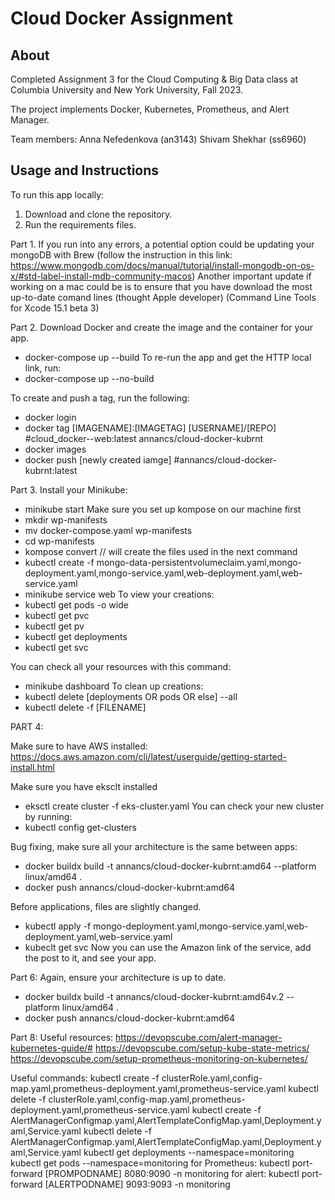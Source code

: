 # Cloud Docker Assignment

## About

Completed Assignment 3 for the Cloud Computing & Big Data
class at Columbia University and New York University, Fall 2023.

The project implements Docker, Kubernetes, Prometheus, and Alert Manager. 

Team members:
Anna Nefedenkova (an3143)
Shivam Shekhar (ss6960)

## Usage and Instructions

To run this app locally: 
1. Download and clone the repository.
2. Run the requirements files. 

Part 1.
If you run into any errors, a potential option could be updating your mongoDB with Brew (follow the instruction in this link: https://www.mongodb.com/docs/manual/tutorial/install-mongodb-on-os-x/#std-label-install-mdb-community-macos)
Another important update if working on a mac could be is to ensure that you have download the most up-to-date comand lines (thought Apple developer) (Command Line Tools for Xcode 15.1 beta 3)

Part 2.
Download Docker and create the image and the container for your app. 
- docker-compose up --build
To re-run the app and get the HTTP local link, run: 
- docker-compose up --no-build

To create and push a tag, run the following:
- docker login
- docker tag [IMAGENAME]:[IMAGETAG] [USERNAME]/[REPO] #cloud_docker--web:latest annancs/cloud-docker-kubrnt
- docker images
- docker push [newly created iamge]  #annancs/cloud-docker-kubrnt:latest    

Part 3.
Install your Minikube: 
- minikube start
Make sure you set up kompose on our machine first
- mkdir wp-manifests 
- mv docker-compose.yaml wp-manifests
- cd wp-manifests 
- kompose convert // will create the files used in the next command
- kubectl create -f mongo-data-persistentvolumeclaim.yaml,mongo-deployment.yaml,mongo-service.yaml,web-deployment.yaml,web-service.yaml
- minikube service web 
To view your creations:
- kubectl get pods -o wide
- kubectl get pvc
- kubectl get pv
- kubectl get deployments
- kubectl get svc 

You can check all your resources with this command:
- minikube dashboard 
To clean up creations: 
- kubectl delete [deployments OR pods OR else] --all
- kubectl delete -f [FILENAME]

PART 4: 

Make sure to have AWS installed: 
https://docs.aws.amazon.com/cli/latest/userguide/getting-started-install.html

Make sure you have eksclt installed 
- eksctl create cluster -f eks-cluster.yaml
You can check your new cluster by running: 
- kubectl config get-clusters

Bug fixing, make sure all your architecture is the same between apps: 

- docker buildx build -t annancs/cloud-docker-kubrnt:amd64 --platform linux/amd64 .
- docker push annancs/cloud-docker-kubrnt:amd64

Before applications, files are slightly changed. 
- kubectl apply -f mongo-deployment.yaml,mongo-service.yaml,web-deployment.yaml,web-service.yaml
- kubeclt get svc
Now you can use the Amazon link of the service, add the post to it, and see your app.

Part 6: 
Again, ensure your architecture is up to date.
- docker buildx build -t annancs/cloud-docker-kubrnt:amd64v.2 --platform linux/amd64 .
- docker push annancs/cloud-docker-kubrnt:amd64

Part 8: 
Useful resources: 
https://devopscube.com/alert-manager-kubernetes-guide/#
https://devopscube.com/setup-kube-state-metrics/
https://devopscube.com/setup-prometheus-monitoring-on-kubernetes/

Useful commands: 
kubectl create -f clusterRole.yaml,config-map.yaml,prometheus-deployment.yaml,prometheus-service.yaml 
kubectl delete -f clusterRole.yaml,config-map.yaml,prometheus-deployment.yaml,prometheus-service.yaml 
kubectl create -f AlertManagerConfigmap.yaml,AlertTemplateConfigMap.yaml,Deployment.yaml,Service.yaml
kubectl delete -f AlertManagerConfigmap.yaml,AlertTemplateConfigMap.yaml,Deployment.yaml,Service.yaml
kubectl get deployments --namespace=monitoring
kubectl get pods --namespace=monitoring
for Prometheus:
kubectl port-forward [PROMPODNAME] 8080:9090 -n monitoring
for alert:
kubectl port-forward [ALERTPODNAME] 9093:9093 -n monitoring
